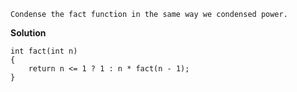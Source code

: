 ```
Condense the fact function in the same way we condensed power.
```

**Solution**  
```
int fact(int n)
{
    return n <= 1 ? 1 : n * fact(n - 1);
}
```